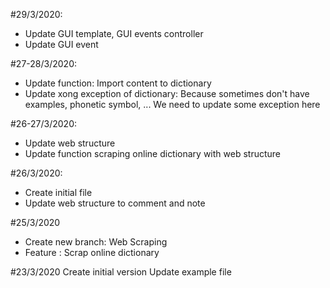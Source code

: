 #29/3/2020:
- Update GUI template, GUI events controller
- Update GUI event

#27-28/3/2020:
- Update function: Import content to dictionary
- Update xong exception of dictionary: Because sometimes don't have examples, phonetic symbol, ... We need to update some exception here

#26-27/3/2020:
- Update web structure
- Update function scraping online dictionary with web structure

#26/3/2020:
- Create initial file
- Update web structure to comment and note

#25/3/2020
- Create new branch: Web Scraping
- Feature : Scrap online dictionary



#23/3/2020
Create initial version
Update example file